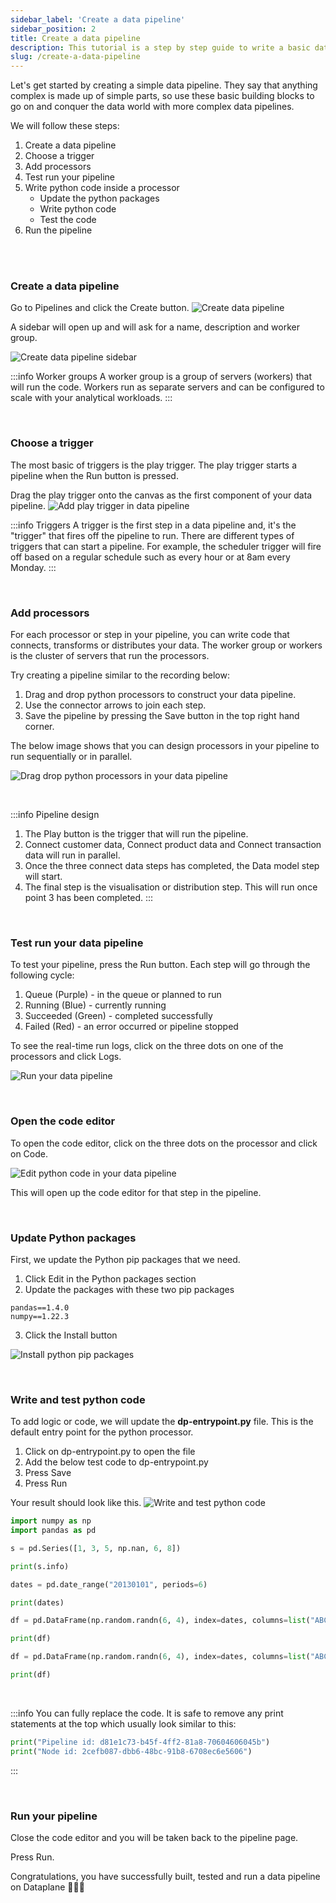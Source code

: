 ```yaml
---
sidebar_label: 'Create a data pipeline'
sidebar_position: 2
title: Create a data pipeline
description: This tutorial is a step by step guide to write a basic data pipeline using Dataplane. 
slug: /create-a-data-pipeline
---
```


Let's get started by creating a simple data pipeline. They say that anything complex is made up of simple parts, so use these basic building blocks to go on and conquer the data world with more complex data pipelines. 

We will follow these steps:
1. Create a data pipeline
2. Choose a trigger
3. Add processors
4. Test run your pipeline
5. Write python code inside a processor
    - Update the python packages
    - Write python code
    - Test the code
6. Run the pipeline

<br />
<br />

### Create a data pipeline

Go to Pipelines and click the Create button.
![Create data pipeline](/img/get-started/create_pipeline_1.png)
<br />

A sidebar will open up and will ask for a name, description and worker group. <br />

![Create data pipeline sidebar](/img/get-started/create_pipeline_sidebar.png)

:::info Worker groups
A worker group is a group of servers (workers) that will run the code. Workers run as separate servers and can be configured to scale with your analytical workloads. 
:::

<br />

### Choose a trigger

The most basic of triggers is the play trigger. The play trigger starts a pipeline when the Run button is pressed. 

Drag the play trigger onto the canvas as the first component of your data pipeline.
![Add play trigger in data pipeline](/img/get-started/add-play-trigger.png)

:::info Triggers
A trigger is the first step in a data pipeline and, it's the "trigger" that fires off the pipeline to run. There are different types of triggers that can start a pipeline. For example, the scheduler trigger will fire off based on a regular schedule such as every hour or at 8am every Monday.
:::

<br />

### Add processors

For each processor or step in your pipeline, you can write code that connects, transforms or distributes your data. The worker group or workers is the cluster of servers that run the processors.<br />

Try creating a pipeline similar to the recording below:
1. Drag and drop python processors to construct your data pipeline. 
2. Use the connector arrows to join each step. 
3. Save the pipeline by pressing the Save button in the top right hand corner.

The below image shows that you can design processors in your pipeline to run sequentially or in parallel.

![Drag drop python processors in your data pipeline](/img/get-started/drag_drop_processors.gif)

<br />

:::info Pipeline design
1. The Play button is the trigger that will run the pipeline.
2. Connect customer data, Connect product data and Connect transaction data will run in parallel.
3. Once the three connect data steps has completed, the Data model step will start.
4. The final step is the visualisation or distribution step. This will run once point 3 has been completed.
:::

<br />

### Test run your data pipeline

To test your pipeline, press the Run button. Each step will go through the following cycle:
1. Queue (Purple) - in the queue or planned to run
2. Running (Blue) - currently running
3. Succeeded (Green) - completed successfully
4. Failed (Red) - an error occurred or pipeline stopped

To see the real-time run logs, click on the three dots on one of the processors and click Logs.

![Run your data pipeline](/img/get-started/running-pipeline.png)

<br />

### Open the code editor

To open the code editor, click on the three dots on the processor and click on Code.

![Edit python code in your data pipeline](/img/get-started/edit-code.png)

This will open up the code editor for that step in the pipeline.



<br />

### Update Python packages

First, we update the Python pip packages that we need.

1. Click Edit in the Python packages section
2. Update the packages with these two pip packages
```
pandas==1.4.0
numpy==1.22.3
```
3. Click the Install button

![Install python pip packages](/img/get-started/install-python-packages.png)

<br />

### Write and test python code

To add logic or code, we will update the **dp-entrypoint.py** file. This is the default entry point for the python processor.

1. Click on dp-entrypoint.py to open the file
2. Add the below test code to dp-entrypoint.py
2. Press Save
3. Press Run


Your result should look like this.
![Write and test python code](/img/get-started/edit-python-code.png)


```python
import numpy as np
import pandas as pd

s = pd.Series([1, 3, 5, np.nan, 6, 8])

print(s.info)

dates = pd.date_range("20130101", periods=6)

print(dates)

df = pd.DataFrame(np.random.randn(6, 4), index=dates, columns=list("ABCD"))

print(df)

df = pd.DataFrame(np.random.randn(6, 4), index=dates, columns=list("ABCD"))

print(df)
```
<br />

:::info
You can fully replace the code. It is safe to remove any print statements at the top which usually look similar to this: 
```python
print("Pipeline id: d81e1c73-b45f-4ff2-81a8-70604606045b")
print("Node id: 2cefb087-dbb6-48bc-91b8-6708ec6e5606")
```
:::

<br />

### Run your pipeline

Close the code editor and you will be taken back to the pipeline page. <br />

Press Run. <br />

Congratulations, you have successfully built, tested and run a data pipeline on Dataplane 🎉🎉🎉



